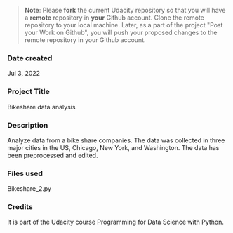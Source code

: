 >**Note**: Please **fork** the current Udacity repository so that you will have a **remote** repository in **your** Github account. Clone the remote repository to your local machine. Later, as a part of the project "Post your Work on Github", you will push your proposed changes to the remote repository in your Github account.

### Date created
Jul 3, 2022

### Project Title
Bikeshare data analysis

### Description
Analyze data from a bike share companies. The data was collected in three major cities in the US, Chicago, New York, and Washington. The data has been preprocessed and edited. 

### Files used
Bikeshare_2.py

### Credits
It is part of the Udacity course Programming for Data Science with Python.

